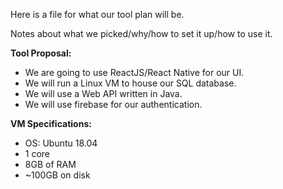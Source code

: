 Here is a file for what our tool plan will be.

Notes about what we picked/why/how to set it up/how to use it.



**Tool Proposal:**
* We are going to use ReactJS/React Native for our UI.
* We will run a Linux VM to house our SQL database.
* We will use a Web API written in Java.
* We will use firebase for our authentication.

**VM Specifications:**
* OS: Ubuntu 18.04
* 1 core
* 8GB of RAM
* ~100GB on disk
